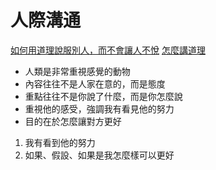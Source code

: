 # 人際溝通

[如何用道理說服別人，而不會讓人不悅](https://www.youtube.com/watch?v=8gnDqhIN_g8)
[怎麼講道理](https://www.youtube.com/watch?v=h7HkLKoKdyI)
- 人類是非常重視感覺的動物
- 內容往往不是人家在意的，而是態度
- 重點往往不是你說了什麼，而是你怎麼說
- 重視他的感受，強調我有看見他的努力
- 目的在於怎麼讓對方更好
1. 我有看到他的努力
2. 如果、假設、如果是我怎麼樣可以更好